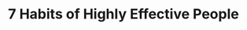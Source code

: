 ---
title: "7 Habits of Highly Effective People"
description: "｡◕ ‿ ◕｡"
cover: "images/reading/the-7-habits-of-effective-people.jpeg"
publishDate: 2017-11-11
authors: "Stephen R Covey"
categories: ["business"]
---